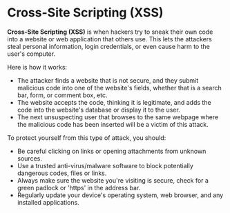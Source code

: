 # Cross-Site Scripting (XSS)

**Cross-Site Scripting (XSS)** is when hackers try to sneak their own code into a website or web application that others use. This lets the attackers steal personal information, login credentials, or even cause harm to the user's computer. 

Here is how it works:
* The attacker finds a website that is not secure, and they submit malicious code into one of the website's fields, whether that is a search bar, form, or comment box, etc.
* The website accepts the code, thinking it is legitimate, and adds the code into the website's database or display it to the user.
* The next unsuspecting user that browses to the same webpage where the malicious code has been inserted will be a victim of this attack. 

To protect yourself from this type of attack, you should:

* Be careful clicking on links or opening attachments from unknown sources.
* Use a trusted anti-virus/malware software to block potentially dangerous codes, files or links. 
* Always make sure the website you're visiting is secure, check for a green padlock or 'https' in the address bar. 
* Regularly update your device's operating system, web browser, and any installed applications.
